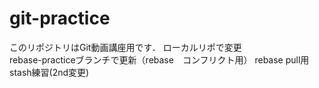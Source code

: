 # git-practice
このリポジトリはGit動画講座用です．
ローカルリポで変更  
rebase-practiceブランチで更新（rebase　コンフリクト用）
rebase pull用
stash練習(2nd変更)